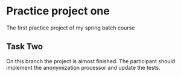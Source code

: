 # Practice project one

The first practice project of my spring batch course

## Task Two

On this branch the project is almost finished.
The participant should implement the anonymization processor
and update the tests.
